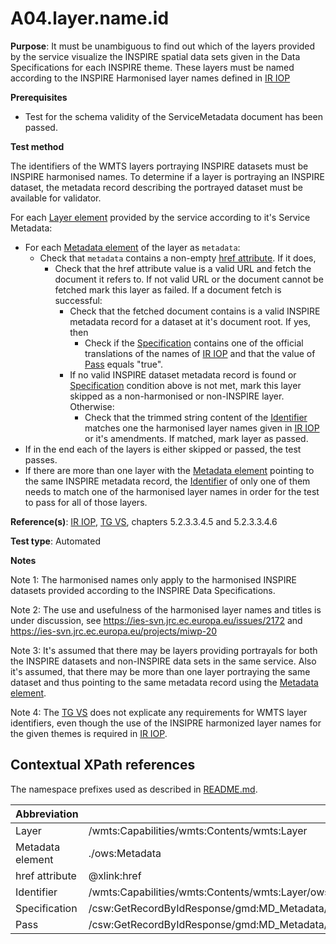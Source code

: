 # A04.layer.name.id

**Purpose**: It must be unambiguous to find out which of the layers provided by the service visualize the INSPIRE spatial data sets given in the Data Specifications for each INSPIRE theme. These layers must be named according to the INSPIRE Harmonised layer names defined in [IR IOP](README.md#ref_IR_IOP)

**Prerequisites**

* Test for the schema validity of the ServiceMetadata document has been passed.

**Test method**

The identifiers of the WMTS layers portraying INSPIRE datasets must be INSPIRE harmonised names. To determine if a layer is portraying an INSPIRE dataset, the metadata record describing the portrayed dataset must be available for validator.

For each [Layer element](#layer) provided by the service according to it's Service Metadata:

* For each [Metadata element](#metadata) of the layer as `metadata`:
  * Check that `metadata` contains a non-empty [href attribute](#href_attr). If it does,
     * Check that the href attribute value is a valid URL and fetch the document it refers to. If not valid URL or the document cannot be fetched mark this layer as failed. If a document fetch is successful:  
       * Check that the fetched document contains is a valid INSPIRE metadata record for a dataset at it's document root. If yes, then
         * Check if the [Specification](#specification) contains one of the official translations of the names of [IR IOP](README.md#ref_IR_IOP) and that the value of [Pass](#pass) equals "true".
       * If no valid INSPIRE dataset metadata record is found or [Specification](#specification) condition above is not met, mark this layer skipped as a non-harmonised or non-INSPIRE layer. Otherwise:
         * Check that the trimmed string content of the [Identifier](#identifier) matches one the harmonised layer names given in [IR IOP](README.md#ref_IR_IOP) or it's amendments. If matched, mark layer as passed.
* If in the end each of the layers is either skipped or passed, the test passes.
* If there are more than one layer with the [Metadata element](#metadata) pointing to the same INSPIRE metadata record, the [Identifier](#identifier) of only one of them needs to match one of the harmonised layer names in order for the test to pass for all of those layers.

**Reference(s)**: [IR IOP](README.md#ref_IR_IOP), [TG VS](README.md#ref_TG_VS), chapters 5.2.3.3.4.5 and 5.2.3.3.4.6

**Test type**: Automated

**Notes**

Note 1: The harmonised names only apply to the harmonised INSPIRE datasets provided according to the INSPIRE Data Specifications.

Note 2: The use and usefulness of the harmonised layer names and titles is under discussion, see https://ies-svn.jrc.ec.europa.eu/issues/2172 and https://ies-svn.jrc.ec.europa.eu/projects/miwp-20

Note 3: It's assumed that there may be layers providing portrayals for both the INSPIRE datasets and non-INSPIRE data sets in the same service. Also it's assumed, that there may be more than one layer portraying the same dataset and thus pointing to the same metadata record using the [Metadata element](#metadata).

Note 4: The [TG VS](README.md#ref_TG_VS) does not explicate any requirements for WMTS layer identifiers, even though the use of the INSIPRE harmonized layer names for the given themes is required in [IR IOP](README.md#ref_IR_IOP). 

## Contextual XPath references

The namespace prefixes used as described in [README.md](README.md#namespaces).

Abbreviation                                               |  XPath expression
---------------------------------------------------------- | -------------------------------------------------------------------------
Layer <a name="layer"></a> | /wmts:Capabilities/wmts:Contents/wmts:Layer
Metadata element <a name="metadata"></a>| ./ows:Metadata
href attribute <a name="href_attr"></a> | @xlink:href
Identifier <a name="idenfier"></a> | /wmts:Capabilities/wmts:Contents/wmts:Layer/ows:Identifier
Specification <a name="specification"></a> |  /csw:GetRecordByIdResponse/gmd:MD_Metadata/gmd:dataQualityInfo/gmd:DQ_DataQuality/gmd:report/gmd:DQ_DomainConsistency/gmd:result/gmd:DQ_ConformanceResult/gmd:specification/gmd:CI_Citation/gmd:title/gco:CharacterString
Pass <a name="pass"></a> |  /csw:GetRecordByIdResponse/gmd:MD_Metadata/gmd:dataQualityInfo/gmd:DQ_DataQuality/gmd:report/gmd:DQ_DomainConsistency/gmd:result/gmd:DQ_ConformanceResult/gmd:pass/gco:Boolean
